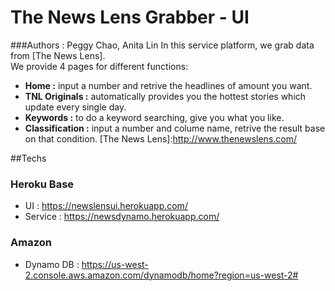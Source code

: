 # The News Lens Grabber - UI
###Authors : Peggy Chao, Anita Lin
In this service platform, we grab data from [The News Lens].  
We provide 4 pages for different functions:
  - **Home :** input a number and retrive the headlines of amount you want.
  - **TNL Originals :** automatically provides you the hottest stories which update every single day.
  - **Keywords :** to do a keyword searching, give you what you like.
  - **Classification :** input a number and colume name, retrive the result base on that condition.
[The News Lens]:http://www.thenewslens.com/

##Techs
### Heroku Base
  - UI : https://newslensui.herokuapp.com/
  - Service : https://newsdynamo.herokuapp.com/  

### Amazon 
  - Dynamo DB : https://us-west-2.console.aws.amazon.com/dynamodb/home?region=us-west-2#


